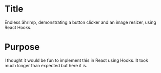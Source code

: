 # Title

Endless Shrimp, demonstrating a button clicker and an image resizer, using React Hooks.

# Purpose

I thought it would be fun to implement this in React using Hooks. It took much longer than expected but here it is.



